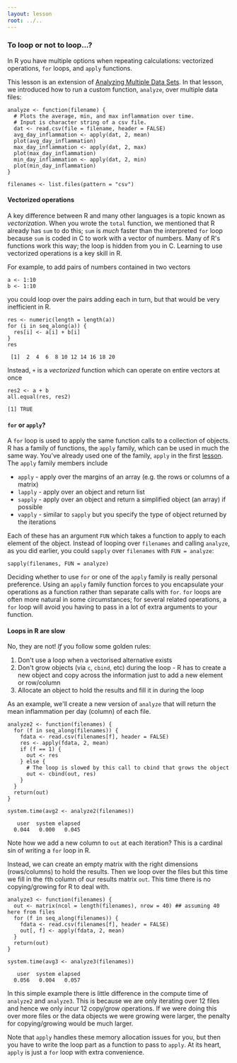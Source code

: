 ```yaml
---
layout: lesson
root: ../..
---
```




### To loop or not to loop...?

In R you have multiple options when repeating calculations: vectorized operations, `for` loops, and `apply` functions.

This lesson is an extension of [Analyzing Multiple Data Sets](03-loops-R.html).
In that lesson, we introduced how to run a custom function, `analyze`, over multiple data files:


<pre class='in'><code>analyze <- function(filename) {
  # Plots the average, min, and max inflammation over time.
  # Input is character string of a csv file.
  dat <- read.csv(file = filename, header = FALSE)
  avg_day_inflammation <- apply(dat, 2, mean)
  plot(avg_day_inflammation)
  max_day_inflammation <- apply(dat, 2, max)
  plot(max_day_inflammation)
  min_day_inflammation <- apply(dat, 2, min)
  plot(min_day_inflammation)
}</code></pre>


<pre class='in'><code>filenames <- list.files(pattern = "csv")</code></pre>

#### Vectorized operations

A key difference between R and many other languages is a topic known as *vectorization*.
When you wrote the `total` function, we mentioned that R already has `sum` to do this; `sum` is *much* faster than the interpreted `for` loop because `sum` is coded in C to work with a vector of numbers.
Many of R's functions work this way; the loop is hidden from you in C.
Learning to use vectorized operations is a key skill in R.

For example, to add pairs of numbers contained in two vectors


<pre class='in'><code>a <- 1:10
b <- 1:10</code></pre>

you could loop over the pairs adding each in turn, but that would be very inefficient in R.


<pre class='in'><code>res <- numeric(length = length(a))
for (i in seq_along(a)) {
  res[i] <- a[i] + b[i]
}
res</code></pre>



<div class='out'><pre class='out'><code> [1]  2  4  6  8 10 12 14 16 18 20
</code></pre></div>

Instead, `+` is a *vectorized* function which can operate on entire vectors at once


<pre class='in'><code>res2 <- a + b
all.equal(res, res2)</code></pre>



<div class='out'><pre class='out'><code>[1] TRUE
</code></pre></div>

#### `for` or `apply`?

A `for` loop is used to apply the same function calls to a collection of objects.
R has a family of functions, the `apply` family, which can be used in much the same way.
You've already used one of the family, `apply` in the first [lesson](../01-starting-with-data.html).
The `apply` family members include

 * `apply`  - apply over the margins of an array (e.g. the rows or columns of a matrix)
 * `lapply` - apply over an object and return list
 * `sapply` - apply over an object and return a simplified object (an array) if possible
 * `vapply` - similar to `sapply` but you specify the type of object returned by the iterations

Each of these has an argument `FUN` which takes a function to apply to each element of the object.
Instead of looping over `filenames` and calling `analyze`, as you did earlier, you could `sapply` over `filenames` with `FUN = analyze`:


<pre class='in'><code>sapply(filenames, FUN = analyze)</code></pre>

Deciding whether to use `for` or one of the `apply` family is really personal preference.
Using an `apply` family function forces to you encapsulate your operations as a function rather than separate calls with `for`.
`for` loops are often more natural in some circumstances; for several related operations, a `for` loop will avoid you having to pass in a lot of extra arguments to your function.

#### Loops in R are slow

No, they are not! *If* you follow some golden rules:

 1. Don't use a loop when a vectorised alternative exists
 2. Don't grow objects (via `c`, `cbind`, etc) during the loop - R has to create a new object and copy across the information just to add a new element or row/column
 3. Allocate an object to hold the results and fill it in during the loop

As an example, we'll create a new version of `analyze` that will return the mean inflammation per day (column) of each file.


<pre class='in'><code>analyze2 <- function(filenames) {
  for (f in seq_along(filenames)) {
    fdata <- read.csv(filenames[f], header = FALSE)
    res <- apply(fdata, 2, mean)
    if (f == 1) {
      out <- res
    } else {
      # The loop is slowed by this call to cbind that grows the object
      out <- cbind(out, res)
    }
  }
  return(out)
}

system.time(avg2 <- analyze2(filenames))</code></pre>



<div class='out'><pre class='out'><code>   user  system elapsed 
  0.044   0.000   0.045 
</code></pre></div>

Note how we add a new column to `out` at each iteration?
This is a cardinal sin of writing a `for` loop in R.

Instead, we can create an empty matrix with the right dimensions (rows/columns) to hold the results.
Then we loop over the files but this time we fill in the `f`th column of our results matrix `out`.
This time there is no copying/growing for R to deal with.


<pre class='in'><code>analyze3 <- function(filenames) {
  out <- matrix(ncol = length(filenames), nrow = 40) ## assuming 40 here from files 
  for (f in seq_along(filenames)) {
    fdata <- read.csv(filenames[f], header = FALSE)
    out[, f] <- apply(fdata, 2, mean)
  }
  return(out)
}

system.time(avg3 <- analyze3(filenames))</code></pre>



<div class='out'><pre class='out'><code>   user  system elapsed 
  0.056   0.004   0.057 
</code></pre></div>

In this simple example there is little difference in the compute time of `analyze2` and `analyze3`.
This is because we are only iterating over 12 files and hence we only incur 12 copy/grow operations.
If we were doing this over more files or the data objects we were growing were larger, the penalty for copying/growing would be much larger.

Note that `apply` handles these memory allocation issues for you, but then you have to write the loop part as a function to pass to `apply`.
At its heart, `apply` is just a `for` loop with extra convenience.
